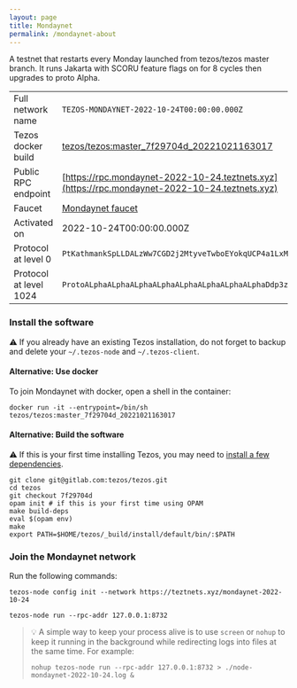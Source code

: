 ```yaml
---
layout: page
title: Mondaynet
permalink: /mondaynet-about
---
```


A testnet that restarts every Monday launched from tezos/tezos master branch. It runs Jakarta with SCORU feature flags on for 8 cycles then upgrades to proto Alpha.

| | |
|-------|---------------------|
| Full network name | `TEZOS-MONDAYNET-2022-10-24T00:00:00.000Z` |
| Tezos docker build | [tezos/tezos:master_7f29704d_20221021163017](https://hub.docker.com/r/tezos/tezos/tags?page=1&ordering=last_updated&name=master_7f29704d_20221021163017) |
| Public RPC endpoint | [https://rpc.mondaynet-2022-10-24.teztnets.xyz](https://rpc.mondaynet-2022-10-24.teztnets.xyz) |
| Faucet | [Mondaynet faucet](https://faucet.mondaynet-2022-10-24.teztnets.xyz) |
| Activated on | 2022-10-24T00:00:00.000Z |
| Protocol at level 0 |  `PtKathmankSpLLDALzWw7CGD2j2MtyveTwboEYokqUCP4a1LxMg` |
| Protocol at level 1024 |  `ProtoALphaALphaALphaALphaALphaALphaALphaALphaDdp3zK` |





### Install the software

⚠️  If you already have an existing Tezos installation, do not forget to backup and delete your `~/.tezos-node` and `~/.tezos-client`.



#### Alternative: Use docker

To join Mondaynet with docker, open a shell in the container:

```
docker run -it --entrypoint=/bin/sh tezos/tezos:master_7f29704d_20221021163017
```

#### Alternative: Build the software

⚠️  If this is your first time installing Tezos, you may need to [install a few dependencies](https://tezos.gitlab.io/introduction/howtoget.html#setting-up-the-development-environment-from-scratch).

```
git clone git@gitlab.com:tezos/tezos.git
cd tezos
git checkout 7f29704d
opam init # if this is your first time using OPAM
make build-deps
eval $(opam env)
make
export PATH=$HOME/tezos/_build/install/default/bin/:$PATH
```

### Join the Mondaynet network

Run the following commands:

```
tezos-node config init --network https://teztnets.xyz/mondaynet-2022-10-24

tezos-node run --rpc-addr 127.0.0.1:8732
```

> 💡 A simple way to keep your process alive is to use `screen` or `nohup` to keep it running in the background while redirecting logs into files at the same time. For example:
>
> ```bash=13
> nohup tezos-node run --rpc-addr 127.0.0.1:8732 > ./node-mondaynet-2022-10-24.log &
> ```


